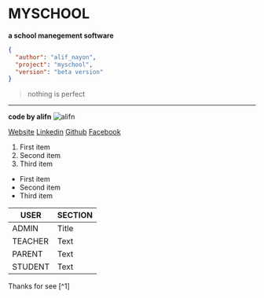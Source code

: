# MYSCHOOL

**a school manegement software**

``` json
{
  "author": "alif_nayon",
  "project": "myschool",
  "version": "beta version"
}
```

> nothing is perfect

---

**code by alifn**
![alifn](./public/alifn.png)

[Website](https://www.alifn.seawebit.com)
[Linkedin](https://www.linkedin.com/in/alifn-nayon-472821265/)
[Github](https://github.com/3alifn)
[Facebook](https://www.facebook.com/alifnayon30)



1. First item
2. Second item
3. Third item

- First item
- Second item
- Third item



| USER | SECTION |
| ----------- | ----------- |
| ADMIN | Title |
| TEACHER | Text |
| PARENT | Text |
| STUDENT | Text |

Thanks for see [^1]
